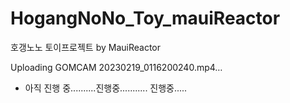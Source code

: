 # HogangNoNo_Toy_mauiReactor
호갱노노 토이프로젝트 by MauiReactor




Uploading GOMCAM 20230219_0116200240.mp4…


- 아직 진행 중..........진행중........... 진행중.....
